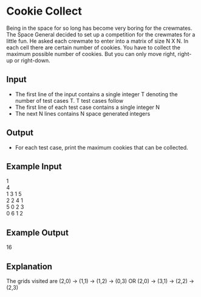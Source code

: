 # Cookie Collect

Being in the space for so long has become very boring for the crewmates. The Space General decided to set up a competition for the crewmates for a little fun. He asked each crewmate to enter into a matrix of size N X N. In each cell there are certain number of cookies. You have to collect the maximum possible number of cookies. But you can only move right, right-up or right-down.

## Input

- The first line of the input contains a single integer T denoting the number of test cases T. T test cases follow
- The first line of each test case contains a single integer N
- The next N lines contains N space generated integers

## Output

- For each test case, print the maximum cookies that can be collected.

## Example Input

1 <br/>
4 <br/>
1 3 1 5 <br/>
2 2 4 1 <br/>
5 0 2 3 <br/>
0 6 1 2 <br/>

## Example Output

16

## Explanation

The grids visited are (2,0) -> (1,1) -> (1,2) -> (0,3) OR (2,0) -> (3,1) -> (2,2) -> (2,3)
